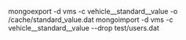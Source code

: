 mongoexport -d vms -c vehicle__standard__value -o /cache/standard_value.dat
mongoimport -d vms -c vehicle__standard__value --drop test/users.dat

